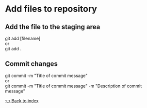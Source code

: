 # Add files to repository

## Add the file to the staging area  
git add [filename]  
or  
git add .  
  
## Commit changes
git commit -m "Title of commit message"  
or  
git commit -m "Title of commit message" -m "Description of commit message"  
  
[👈 Back to index](https://github.com/rahulsdas/learning_github/blob/main/README.md)
